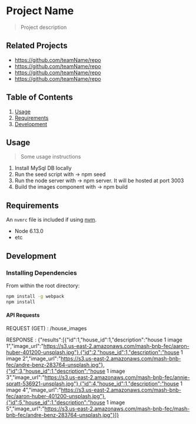# Project Name

> Project description

## Related Projects

  - https://github.com/teamName/repo
  - https://github.com/teamName/repo
  - https://github.com/teamName/repo
  - https://github.com/teamName/repo

## Table of Contents

1. [Usage](#Usage)
1. [Requirements](#requirements)
1. [Development](#development)

## Usage

> Some usage instructions
1. Install MySql DB locally
2. Run the seed script with -> npm seed
3. Run the node server with -> npm server. It will be hosted at port 3003
4. Build the images component with -> npm build

## Requirements

An `nvmrc` file is included if using [nvm](https://github.com/creationix/nvm).

- Node 6.13.0
- etc

## Development

### Installing Dependencies

From within the root directory:

```sh
npm install -g webpack
npm install
```

#### API Requests

REQUEST (GET) : /house_images


RESPONSE :
{"results":[{"id":1,"house_id":1,"description":"house 1 image 1","image_url":"https://s3.us-east-2.amazonaws.com/mash-bnb-fec/aaron-huber-401200-unsplash.jpg"},{"id":2,"house_id":1,"description":"house 1 image 2","image_url":"https://s3.us-east-2.amazonaws.com/mash-bnb-fec/andre-benz-283764-unsplash.jpg"},{"id":3,"house_id":1,"description":"house 1 image 3","image_url":"https://s3.us-east-2.amazonaws.com/mash-bnb-fec/annie-spratt-536921-unsplash.jpg"},{"id":4,"house_id":1,"description":"house 1 image 4","image_url":"https://s3.us-east-2.amazonaws.com/mash-bnb-fec/aaron-huber-401200-unsplash.jpg"},{"id":5,"house_id":1,"description":"house 1 image 5","image_url":"https://s3.us-east-2.amazonaws.com/mash-bnb-fec/mash-bnb-fec/andre-benz-283764-unsplash.jpg"}]}

